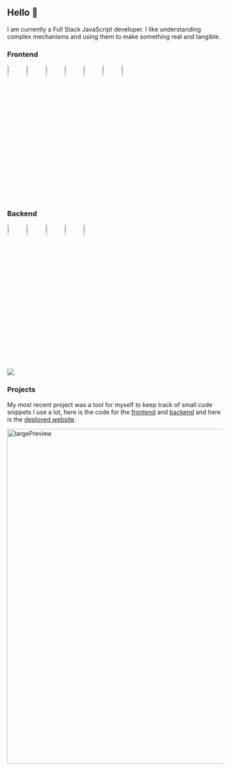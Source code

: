 ## Hello 👋

I am currently a Full Stack JavaScript developer. I like understanding complex mechanisms and using them to make something real and tangible. 

### Frontend
<p>
  <img src="https://user-images.githubusercontent.com/31222514/149812547-405716a0-b974-4da4-b749-f2b4a8adc1d8.png" width="8%" alt="Javascript logo">
  <img src="https://user-images.githubusercontent.com/31222514/149813755-3f74a208-1e4c-4d81-b848-1d4f1a18b969.png" width="8%" alt="React logo">
  <img src="https://user-images.githubusercontent.com/31222514/160580699-d782fd3f-4e09-4d92-895c-d9867302e145.svg" width="8%" alt="Redux logo">
  <img src="https://cdn.jsdelivr.net/gh/devicons/devicon/icons/materialui/materialui-original.svg" width="8%" alt="Material ui logo"/> 
  <img src="https://user-images.githubusercontent.com/31222514/149813532-e214a55c-9b91-4b71-bb17-0dcf18903f7a.png" width="8%" alt="CSS logo">
  <img src="https://user-images.githubusercontent.com/31222514/149814154-3de042e2-bccf-4f0e-8d0e-98a2dbcae7c0.png" width="8%" alt="HTML logo">
  <img src="https://user-images.githubusercontent.com/31222514/149814004-a3a2bf91-a257-4d1c-bdff-e1079a524359.png" width="8%" alt="GIT logo">
</p>

### Backend
<p>
  <img src="https://user-images.githubusercontent.com/31222514/149943049-95f0909a-9c2b-4fae-bd04-647d531dd10d.png" width="8%" alt="NODE logo">
  <img src="https://cdn.jsdelivr.net/gh/devicons/devicon/icons/npm/npm-original-wordmark.svg" width="8%" alt="NPM logo" />
  <img src="https://cdn.jsdelivr.net/gh/devicons/devicon/icons/express/express-original.svg" width="8%" alt="Express logo"/>
  <img src="https://user-images.githubusercontent.com/31222514/155521312-96e008ba-1d5e-409f-aaec-ca229ca275c6.jpeg" width="8%" alt="Postgres logo"> 
  <img src="https://cdn.jsdelivr.net/gh/devicons/devicon/icons/graphql/graphql-plain.svg" width="8%" alt="GraphQL logo"/>
</p>

###
<img src="https://github-readme-stats.vercel.app/api/top-langs/?username=churris-x&layout=compact"/>

### Projects

My most recent project was a tool for myself to keep track of small code snippets I use a lot, here is the code for the [frontend](https://github.com/churris-x/snippet-board-client) and [backend](https://github.com/churris-x/snippet-board-server) and here is the [deployed website](https://snipits.netlify.app).

<img width="780" alt="largePreview" src="https://user-images.githubusercontent.com/47779588/168109794-964c57c4-cfc6-4f9a-a493-9eafb5564b23.png">

<!--
https://github-readme-stats.vercel.app/api/top-langs/?username=churris-x&layout=compact
https://github-readme-stats.vercel.app/api?username=churris-x&show_icons=true&theme=monokai&count_private=true
-->

<!--
**churris-x/churris-x** is a ✨ _special_ ✨ repository because its `README.md` (this file) appears on your GitHub profile.

find icons here: https://devicon.dev/
find labels here : https://github.com/Ileriayo/markdown-badges

Here are some ideas to get you started:

- 🔭 I’m currently working on ...
- 🌱 I’m currently learning ...
- 👯 I’m looking to collaborate on ...
- 🤔 I’m looking for help with ...
- 💬 Ask me about ...
- 📫 How to reach me: ...
- 😄 Pronouns: ...
- ⚡ Fun fact: ...
-->

<img width="0" src="https://user-images.githubusercontent.com/47779588/168110364-d8448d11-b208-43b1-bd9f-a16cb3eeaa1d.png">

